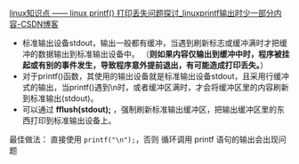 [linux知识点 —— linux printf() 打印丢失问题探讨_linuxprintf输出时少一部分内容-CSDN博客](https://blog.csdn.net/darnell888/article/details/109598400)





- 标准输出设备stdout，输出一般都有缓冲，当遇到刷新标志或缓冲满时才把缓冲的数据输出到标准输出设备中。 （**则如果内容仅输出到缓冲中时，程序被挂起或有别的事件发生，导致程序意外提前退出，有可能造成打印丢失。**）
- 对于printf()函数，其使用的输出设备就是标准输出设备stdout，且采用行缓冲式的输出，当printf()遇到\n时，或者缓冲区满时，才会将缓冲区里的内容刷新到标准输出(stdout)。
- 可以通过 **fflush(stdout);** ，强制刷新标准输出缓冲区，把输出缓冲区里的东西打印到标准输出设备上。





最佳做法： 直接使用 `printf("\n");`，否则 循环调用 printf 语句的输出会出现问题